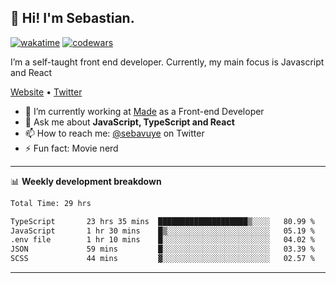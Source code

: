 ## 👋 Hi! I'm Sebastian.

[![wakatime](https://wakatime.com/badge/user/df0036c6-328a-4a39-be9b-e49417ed22a1.svg)](https://wakatime.com/@df0036c6-328a-4a39-be9b-e49417ed22a1)
[![codewars](https://www.codewars.com/users/sebavuye/badges/small)](https://www.codewars.com/users/sebavuye)

I’m a self-taught front end developer. Currently, my main focus is Javascript and React

[Website](https://sebastianvuye.be) • [Twitter](https://twitter.com/sebavuye)

- 🔭 I’m currently working at [Made](https://made.be/) as a Front-end Developer
- 💬 Ask me about **JavaScript, TypeScript and React**
- 📫 How to reach me: [@sebavuye](https://twitter.com/sebavuye) on Twitter
- ⚡ Fun fact: Movie nerd

-------

📊 **Weekly development breakdown**

<!--START_SECTION:waka-->

```txt
Total Time: 29 hrs

TypeScript       23 hrs 35 mins  ████████████████████▒░░░░   80.99 %
JavaScript       1 hr 30 mins    █▒░░░░░░░░░░░░░░░░░░░░░░░   05.19 %
.env file        1 hr 10 mins    █░░░░░░░░░░░░░░░░░░░░░░░░   04.02 %
JSON             59 mins         █░░░░░░░░░░░░░░░░░░░░░░░░   03.39 %
SCSS             44 mins         ▓░░░░░░░░░░░░░░░░░░░░░░░░   02.57 %
```

<!--END_SECTION:waka-->
-------

